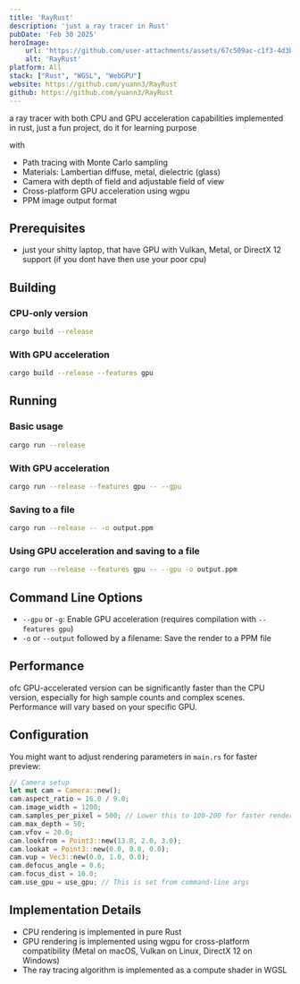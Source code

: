 ```yaml
---
title: 'RayRust'
description: 'just a ray tracer in Rust'
pubDate: 'Feb 30 2025'
heroImage:
    url: 'https://github.com/user-attachments/assets/67c509ac-c1f3-4d3b-9edc-e1b77f277197'
    alt: 'RayRust'
platform: All 
stack: ["Rust", "WGSL", "WebGPU"]
website: https://github.com/yuann3/RayRust
github: https://github.com/yuann3/RayRust
---
```


a ray tracer with both CPU and GPU acceleration capabilities implemented in rust, just a fun project, do it for learning purpose

with

- Path tracing with Monte Carlo sampling
- Materials: Lambertian diffuse, metal, dielectric (glass)
- Camera with depth of field and adjustable field of view
- Cross-platform GPU acceleration using wgpu
- PPM image output format

## Prerequisites

- just your shitty laptop, that have GPU with Vulkan, Metal, or DirectX 12 support (if you dont have then use your poor cpu)

## Building

### CPU-only version

```bash
cargo build --release
```

### With GPU acceleration

```bash
cargo build --release --features gpu
```

## Running

### Basic usage

```bash
cargo run --release
```

### With GPU acceleration

```bash
cargo run --release --features gpu -- --gpu
```

### Saving to a file

```bash
cargo run --release -- -o output.ppm
```

### Using GPU acceleration and saving to a file

```bash
cargo run --release --features gpu -- --gpu -o output.ppm
```

## Command Line Options

- `--gpu` or `-g`: Enable GPU acceleration (requires compilation with `--features gpu`)
- `-o` or `--output` followed by a filename: Save the render to a PPM file

## Performance

ofc GPU-accelerated version can be significantly faster than the CPU version, especially for high sample counts and complex scenes. Performance will vary based on your specific GPU.

## Configuration

You might want to adjust rendering parameters in `main.rs` for faster preview:

```rust
// Camera setup
let mut cam = Camera::new();
cam.aspect_ratio = 16.0 / 9.0;
cam.image_width = 1200;
cam.samples_per_pixel = 500; // Lower this to 100-200 for faster rendering
cam.max_depth = 50;
cam.vfov = 20.0;
cam.lookfrom = Point3::new(13.0, 2.0, 3.0);
cam.lookat = Point3::new(0.0, 0.0, 0.0);
cam.vup = Vec3::new(0.0, 1.0, 0.0);
cam.defocus_angle = 0.6;
cam.focus_dist = 10.0;
cam.use_gpu = use_gpu; // This is set from command-line args
```

## Implementation Details

- CPU rendering is implemented in pure Rust
- GPU rendering is implemented using wgpu for cross-platform compatibility (Metal on macOS, Vulkan on Linux, DirectX 12 on Windows)
- The ray tracing algorithm is implemented as a compute shader in WGSL

